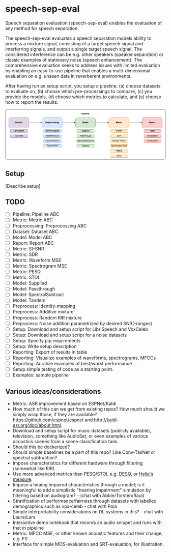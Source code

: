 # speech-sep-eval
Speech separation evaluation (speech-sep-eval) enables the evaluation of any method for speech separation. 

The speech-sep-eval evaluates a speech separation models ability to process a mixture signal, consisting of a target speech signal and interferring signals, and output a single target speech signal. The considered interference can be e.g. other speakers (speaker separation) or classic examples of stationary noise (speech enhancement). The comprehensive evaluation seeks to address issues with limited evaluation by enabling an easy-to-use pipeline that enables a multi-dimensional evaluation on e.g. unseen data in reverberent environments.

After having run an setup script, you setup a pipeline: (a) choose datasets to evaluate on, (b) choose which pre-processings to compare, (c) you provide the models, (d) choose which metrics to calculate, and (e) choose how to report the results. 

![](./resources/speech-sep-eval.png)

## Setup

[Describe setup]

## TODO
- [ ] Pipeline: Pipeline ABC
- [ ] Metric: Metric ABC
- [ ] Preprocessing: Preprocessing ABC
- [ ] Dataset: Dataset ABC
- [ ] Model: Model ABC
- [ ] Report: Report ABC
- [ ] Metric: SI-SNR
- [ ] Metric: SDR
- [ ] Metric: Waveform MSE
- [ ] Metric: Spectrogram MSE
- [ ] Metric: PESQ
- [ ] Metric: STOI
- [ ] Model: Supplied
- [ ] Model: Passthrough
- [ ] Model: SpectralSubtract
- [ ] Model: Tandem
- [ ] Preprocess: Identity-mapping
- [ ] Preprocess: Additive mixture
- [ ] Preprocess: Random RIR mixture
- [ ] Preprocess: Noise addition parametrized by desired SNR(-ranges)
- [ ] Setup: Download and setup script for LibriSpeech and VoxCeleb
- [ ] Setup: Download and setup script for a noise datasets
- [ ] Setup: Specify pip requirements
- [ ] Setup: Write setup description
- [ ] Reporting: Export of results in table
- [ ] Reporting: Visualize examples of waveforms, spectrograms, MFCCs
- [ ] Reporting: Auralize examples of best/worst performance
- [ ] Setup simple testing of code as a starting point.
- [ ] Examples: sample pipeline

## Various ideas/considerations
- Metric: ASR improvement based on ESPNet/Kaldi
- How much of this can we get from existing repos? How much should we simply wrap those, if they are available? https://github.com/espnet/espnet and http://kaldi-asr.org/doc/about.html.
- Download and setup script for music datasets (publicly available), television, something like AudioSet, or even examples of various acoustics scenes from a scene classification task. 
- Should this be dockerized?
- Should simple baselines be a part of this repo? Like Conv-TasNet or spectral subtraction?
- Impose characteristics for different hardware through filtering (somewhat like RIR)
- Use more advanced metrics than PESQ/STOI, e.g. [DESQ](https://ieeexplore.ieee.org/document/8682754), or [Helia's measure](https://asa.scitation.org/doi/abs/10.1121/1.5129114).
- Impose a heaing impaired characteristics through a model; is it meaningful to add a simplistic "hearing impairment" simulation by filtering based on audiogram? - (chat with Abbie/Torsten/Raul)
- Stratification of performance/fairness through datasets with labelled demographics such as vox-celeb - chat with Pola
- Simple interpretability considerations on DL systems in this? - chat with Laura/Lars
- Interactive demo notebook that records an audio snippet and runs with that in pipeline
- Metric: MFCC MSE, or other known acoustic features and their change; e.g. F0
- Interface for simple MOS-evaluation and SRT-evaluation, for illustration.
